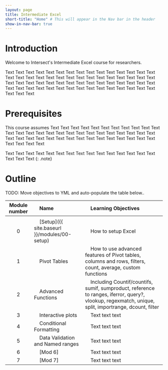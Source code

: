 ```yaml
---
layout: page
title: Intermediate Excel
short-title: "Home" # This will appear in the Nav bar in the header
show-in-nav-bar: true
---
```


# Introduction

Welcome to Intersect's Intermediate Excel course for researchers.

Text Text Text Text Text Text Text Text Text Text Text Text Text Text Text Text Text Text Text Text Text Text Text 
Text Text Text Text Text Text Text Text Text Text Text Text Text Text Text Text Text Text Text Text Text Text Text 
Text Text Text Text Text Text Text Text Text Text Text Text Text Text Text Text Text 

# Prerequisites

This course assumes Text Text Text Text Text Text Text Text Text Text Text Text Text Text Text Text Text Text Text 
Text Text Text Text Text Text Text Text Text Text Text Text Text Text Text Text Text Text Text Text Text Text Text 
Text Text Text 

Text Text Text Text Text Text Text Text Text Text Text Text Text Text Text Text Text Text 
{: .note}

# Outline

TODO: Move objectives to YML and auto-populate the table below..

|Module number|&nbsp;&nbsp;&nbsp;&nbsp;Name|&nbsp;&nbsp;&nbsp;&nbsp;Learning Objectives|
|:---: |:--- |:--- |
| | | |
|0|&nbsp;&nbsp;&nbsp;&nbsp;[Setup]({{ site.baseurl }}/modules/00-setup)|&nbsp;&nbsp;&nbsp;&nbsp;How to setup Excel|
|1|&nbsp;&nbsp;&nbsp;&nbsp;Pivot Tables|&nbsp;&nbsp;&nbsp;&nbsp;How to use advanced features of Pivot tables, columns and rows, filters, count, average, custom functions|
|2|&nbsp;&nbsp;&nbsp;&nbsp;Advanced Functions|&nbsp;&nbsp;&nbsp;&nbsp;Including Countif/countifs, sumif, sumproduct, reference to ranges, iferror, query?, vlookup, regexmatch, unique, split, importrange, dcount, filter|
|3|&nbsp;&nbsp;&nbsp;&nbsp;Interactive plots|&nbsp;&nbsp;&nbsp;&nbsp;Text text text|
|4|&nbsp;&nbsp;&nbsp;&nbsp;Conditional Formatting|&nbsp;&nbsp;&nbsp;&nbsp;Text text text|
|5|&nbsp;&nbsp;&nbsp;&nbsp;Data Validation and Named ranges|&nbsp;&nbsp;&nbsp;&nbsp;Text text text|
|6|&nbsp;&nbsp;&nbsp;&nbsp;[Mod 6]|&nbsp;&nbsp;&nbsp;&nbsp;Text text text|
|7|&nbsp;&nbsp;&nbsp;&nbsp;[Mod 7]|&nbsp;&nbsp;&nbsp;&nbsp;Text text text|

